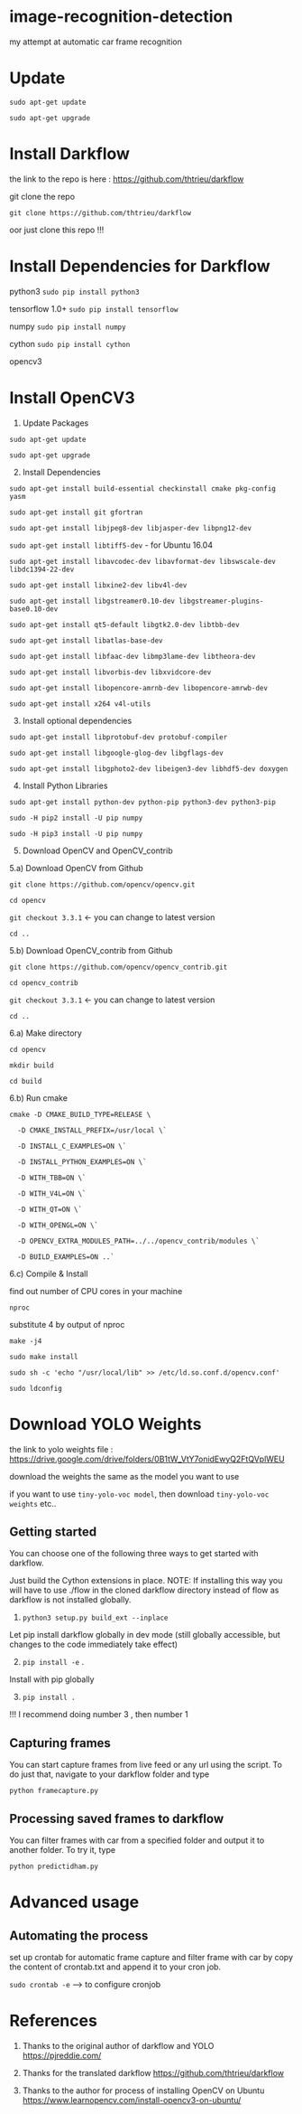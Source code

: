 # image-recognition-detection
my attempt at automatic car frame recognition

# Update 

`sudo apt-get update`

`sudo apt-get upgrade`

# Install Darkflow

the link to the repo is here : https://github.com/thtrieu/darkflow

git clone the repo

`git clone https://github.com/thtrieu/darkflow`

oor just clone this repo !!!

# Install Dependencies for Darkflow

python3 `sudo pip install python3`

tensorflow 1.0+ `sudo pip install tensorflow`

numpy `sudo pip install numpy`

cython `sudo pip install cython`

opencv3 

# Install OpenCV3

1. Update Packages


`sudo apt-get update`

`sudo apt-get upgrade`


2. Install Dependencies

`sudo apt-get install build-essential checkinstall cmake pkg-config yasm`

`sudo apt-get install git gfortran`

`sudo apt-get install libjpeg8-dev libjasper-dev libpng12-dev`

`sudo apt-get install libtiff5-dev` - for Ubuntu 16.04


`sudo apt-get install libavcodec-dev libavformat-dev libswscale-dev libdc1394-22-dev`

`sudo apt-get install libxine2-dev libv4l-dev`

`sudo apt-get install libgstreamer0.10-dev libgstreamer-plugins-base0.10-dev`

`sudo apt-get install qt5-default libgtk2.0-dev libtbb-dev`

`sudo apt-get install libatlas-base-dev`

`sudo apt-get install libfaac-dev libmp3lame-dev libtheora-dev`

`sudo apt-get install libvorbis-dev libxvidcore-dev`

`sudo apt-get install libopencore-amrnb-dev libopencore-amrwb-dev`

`sudo apt-get install x264 v4l-utils`

3. Install optional dependencies

`sudo apt-get install libprotobuf-dev protobuf-compiler`

`sudo apt-get install libgoogle-glog-dev libgflags-dev`

`sudo apt-get install libgphoto2-dev libeigen3-dev libhdf5-dev doxygen`

4. Install Python Libraries 

`sudo apt-get install python-dev python-pip python3-dev python3-pip`

`sudo -H pip2 install -U pip numpy`

`sudo -H pip3 install -U pip numpy`

5. Download OpenCV and OpenCV_contrib

5.a) Download OpenCV from Github

`git clone https://github.com/opencv/opencv.git`

`cd opencv`

`git checkout 3.3.1` <- you can change to latest version

`cd ..`

5.b) Download OpenCV_contrib from Github

`git clone https://github.com/opencv/opencv_contrib.git`

`cd opencv_contrib`

`git checkout 3.3.1` <- you can change to latest version

`cd ..`

6.a) Make directory

`cd opencv`

`mkdir build`

`cd build`

6.b) Run cmake


`cmake -D CMAKE_BUILD_TYPE=RELEASE \`

      -D CMAKE_INSTALL_PREFIX=/usr/local \`
      
      -D INSTALL_C_EXAMPLES=ON \`
      
      -D INSTALL_PYTHON_EXAMPLES=ON \`
      
      -D WITH_TBB=ON \`
      
      -D WITH_V4L=ON \`
      
      -D WITH_QT=ON \`
      
      -D WITH_OPENGL=ON \`
      
      -D OPENCV_EXTRA_MODULES_PATH=../../opencv_contrib/modules \`
      
      -D BUILD_EXAMPLES=ON ..`
      
      
     
     
     
     
6.c) Compile & Install    

find out number of CPU cores in your machine

`nproc`

substitute 4 by output of nproc

`make -j4`

`sudo make install`

`sudo sh -c 'echo "/usr/local/lib" >> /etc/ld.so.conf.d/opencv.conf'`

`sudo ldconfig`

      


# Download YOLO Weights

the link to yolo weights file : https://drive.google.com/drive/folders/0B1tW_VtY7onidEwyQ2FtQVplWEU

download the weights the same as the model you want to use

if you want to use `tiny-yolo-voc model`, then download `tiny-yolo-voc weights` etc..

## Getting started

You can choose one of the following three ways to get started with darkflow.

Just build the Cython extensions in place. NOTE: If installing this way you will have to use ./flow in the cloned darkflow directory instead of flow as darkflow is not installed globally.

1. `python3 setup.py build_ext --inplace`

Let pip install darkflow globally in dev mode (still globally accessible, but changes to the code immediately take effect)

2. `pip install -e` .

Install with pip globally

3. `pip install .`

 !!! I recommend doing number 3 , then number 1
 
 ## Capturing frames
 
 You can  start capture frames from live feed or any url using the script. To do just that, navigate to your darkflow folder
 and type 
 
 `python framecapture.py`
 
 ## Processing saved frames to darkflow
 
 You can filter frames with car from a specified folder and output it to another folder. To try it, type
 
 `python predictidham.py`


# Advanced usage

## Automating the process

set up crontab for automatic frame capture and filter frame with car by copy the content of crontab.txt and append it to your cron job.

`sudo crontab -e` --> to configure cronjob
# References

1. Thanks to the original author of darkflow and YOLO
https://pjreddie.com/

2. Thanks for the translated darkflow 
https://github.com/thtrieu/darkflow

3. Thanks to the author for process of installing OpenCV on Ubuntu
https://www.learnopencv.com/install-opencv3-on-ubuntu/
